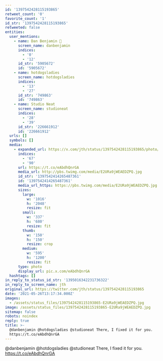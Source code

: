 ```yaml
---
id: '1397542428115193865'
retweet_count: '0'
favorite_count: '1'
id_str: '1397542428115193865'
retweeted: false
entities:
  user_mentions:
    - name: Dan Benjamin 👻
      screen_name: danbenjamin
      indices:
        - '0'
        - '12'
      id_str: '5905672'
      id: '5905672'
    - name: hotdogsladies
      screen_name: hotdogsladies
      indices:
        - '13'
        - '27'
      id_str: '749863'
      id: '749863'
    - name: Studio Neat
      screen_name: studioneat
      indices:
        - '28'
        - '39'
      id_str: '226661912'
      id: '226661912'
  urls: []
  symbols: []
  media:
    - expanded_url: https://x.com/jth/status/1397542428115193865/photo/1
      indices:
        - '67'
        - '90'
      url: https://t.co/eAbdhQnrGA
      media_url: http://pbs.twimg.com/media/E2URa9jWEAEDZPQ.jpg
      id_str: '1397542414265487361'
      id: '1397542414265487361'
      media_url_https: https://pbs.twimg.com/media/E2URa9jWEAEDZPQ.jpg
      sizes:
        large:
          w: '1016'
          h: '2048'
          resize: fit
        small:
          w: '337'
          h: '680'
          resize: fit
        thumb:
          w: '150'
          h: '150'
          resize: crop
        medium:
          w: '595'
          h: '1200'
          resize: fit
      type: photo
      display_url: pic.x.com/eAbdhQnrGA
  hashtags: []
in_reply_to_status_id_str: '1395016342231736322'
in_reply_to_screen_name: jth
original_url: https://twitter.com/jth/status/1397542428115193865
date: '2021-05-26T13:17:34.000Z'
images:
  - /assets/status_files/1397542428115193865-E2URa9jWEAEDZPQ.jpg
image: /assets/status_files/1397542428115193865-E2URa9jWEAEDZPQ.jpg
sitemap: false
robots: noindex
reply: true
title: >-
  @danbenjamin @hotdogsladies @studioneat There, I fixed it for you.
  https://t.co/eAbdhQnrGA
---
```


@danbenjamin @hotdogsladies @studioneat There, I fixed it for you. https://t.co/eAbdhQnrGA